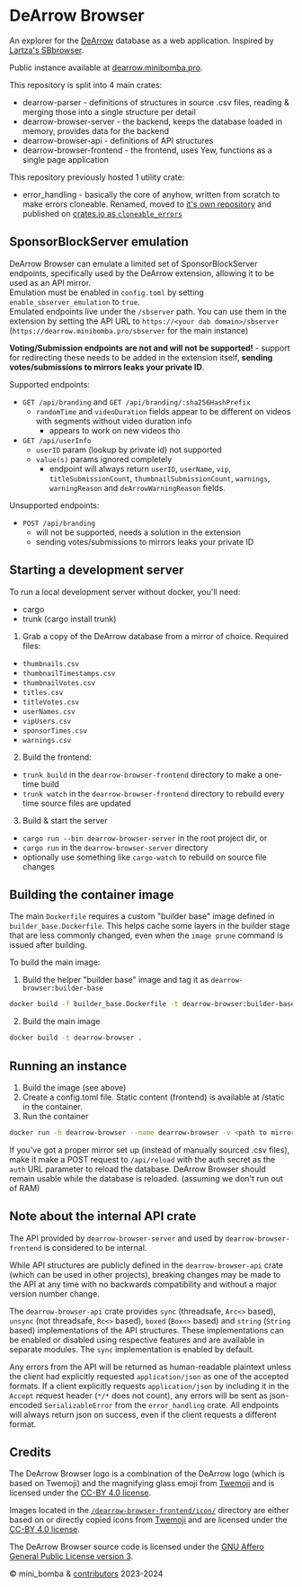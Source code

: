 # DeArrow Browser
An explorer for the [DeArrow](https://dearrow.ajay.app/) database as a web application.
Inspired by [Lartza's SBbrowser](https://github.com/Lartza/SBbrowser).

Public instance available at [dearrow.minibomba.pro](https://dearrow.minibomba.pro/).

This repository is split into 4 main crates:
- dearrow-parser - definitions of structures in source .csv files, reading & merging those into a single structure per detail
- dearrow-browser-server - the backend, keeps the database loaded in memory, provides data for the backend
- dearrow-browser-api - definitions of API structures
- dearrow-browser-frontend - the frontend, uses Yew, functions as a single page application

This repository previously hosted 1 utility crate:
- error_handling - basically the core of anyhow, written from scratch to make errors cloneable. Renamed, moved to [it's own repository](https://github.com/mini-bomba/cloneable_errors) and published on [crates.io as `cloneable_errors`](https://crates.io/crates/cloneable_errors)

## SponsorBlockServer emulation
DeArrow Browser can emulate a limited set of SponsorBlockServer endpoints, specifically used by the DeArrow extension, allowing it to be used as an API mirror.<br>
Emulation must be enabled in `config.toml` by setting `enable_sbserver_emulation` to `true`.<br>
Emulated endpoints live under the `/sbserver` path. You can use them in the extension by setting the API URL to `https://<your dab domain>/sbserver` (`https://dearrow.minibomba.pro/sbserver` for the main instance)

**Voting/Submission endpoints are not and will not be supported!** - support for redirecting these needs to be added in the extension itself, **sending votes/submissions to mirrors leaks your private ID**.

Supported endpoints:
- `GET /api/branding` and `GET /api/branding/:sha256HashPrefix`
  - `randomTime` and `videoDuration` fields appear to be different on videos with segments without video duration info
    - appears to work on new videos tho
- `GET /api/userInfo`
  - `userID` param (lookup by private id) not supported
  - `value(s)` params ignored completely
    - endpoint will always return `userID`, `userName`, `vip`, `titleSubmissionCount`, `thumbnailSubmissionCount`, `warnings`, `warningReason` and `deArrowWarningReason` fields.

Unsupported endpoints:
- `POST /api/branding`
  - will not be supported, needs a solution in the extension
  - sending votes/submissions to mirrors leaks your private ID

## Starting a development server
To run a local development server without docker, you'll need:
- cargo
- trunk (cargo install trunk)

1. Grab a copy of the DeArrow database from a mirror of choice. Required files:
  - `thumbnails.csv`
  - `thumbnailTimestamps.csv`
  - `thumbnailVotes.csv`
  - `titles.csv`
  - `titleVotes.csv`
  - `userNames.csv`
  - `vipUsers.csv`
  - `sponsorTimes.csv`
  - `warnings.csv`
2. Build the frontend:
  - `trunk build` in the `dearrow-browser-frontend` directory to make a one-time build
  - `trunk watch` in the `dearrow-browser-frontend` directory to rebuild every time source files are updated
3. Build & start the server
  - `cargo run --bin dearrow-browser-server` in the root project dir, or
  - `cargo run` in the `dearrow-browser-server` directory
  - optionally use something like `cargo-watch` to rebuild on source file changes

## Building the container image
The main `Dockerfile` requires a custom "builder base" image defined in `builder_base.Dockerfile`.
This helps cache some layers in the builder stage that are less commonly changed, even when the `image prune` command is issued after building.

To build the main image:
1. Build the helper "builder base" image and tag it as `dearrow-browser:builder-base`
```sh
docker build -f builder_base.Dockerfile -t dearrow-browser:builder-base .
```
2. Build the main image
```sh
docker build -t dearrow-browser .
```

## Running an instance
1. Build the image (see above)
2. Create a config.toml file. Static content (frontend) is available at /static in the container.
3. Run the container
```sh
docker run -h dearrow-browser --name dearrow-browser -v <path to mirror>:/mirror -v <path to config.toml>:/config.toml:ro -p 9292 dearrow-browser
```

If you've got a proper mirror set up (instead of manually sourced .csv files), make it make a POST request to `/api/reload` with the auth secret as the `auth` URL parameter to reload the database.
DeArrow Browser should remain usable while the database is reloaded. (assuming we don't run out of RAM)

## Note about the internal API crate
The API provided by `dearrow-browser-server` and used by `dearrow-browser-frontend` is considered to be internal.

While API structures are publicly defined in the `dearrow-browser-api` crate (which can be used in other projects), breaking changes may be made to the API at any time with no backwards compatibility and without a major version number change.

The `dearrow-browser-api` crate provides `sync` (threadsafe, `Arc<>` based), `unsync` (not threadsafe, `Rc<>` based), `boxed` (`Box<>` based) and `string` (`String` based) implementations of the API structures.
These implementations can be enabled or disabled using respective features and are available in separate modules.
The `sync` implementation is enabled by default.

Any errors from the API will be returned as human-readable plaintext unless the client had explicitly requested `application/json` as one of the accepted formats.
If a client explicitly requests `application/json` by including it in the `Accept` request header (`*/*` does not count), any errors will be sent as json-encoded `SerializableError` from the `error_handling` crate.
All endpoints will always return json on success, even if the client requests a different format.

## Credits

The DeArrow Browser logo is a combination of the DeArrow logo (which is based on Twemoji) and the magnifying glass emoji from [Twemoji](https://github.com/twitter/twemoji) and is licensed under the [CC-BY 4.0 license](https://github.com/mini-bomba/DeArrowBrowser/blob/master/dearrow-browser-frontend/icon/LICENSE-CC-BY-4.0.txt).

Images located in the [`/dearrow-browser-frontend/icon/`](https://github.com/mini-bomba/DeArrowBrowser/tree/master/dearrow-browser-frontend/icon) directory are either based on or directly copied icons from [Twemoji](https://github.com/twitter/twemoji) and are licensed under the [CC-BY 4.0 license](https://github.com/mini-bomba/DeArrowBrowser/blob/master/dearrow-browser-frontend/icon/LICENSE-CC-BY-4.0.txt).

The DeArrow Browser source code is licensed under the [GNU Affero General Public License version 3](https://github.com/mini-bomba/DeArrowBrowser/blob/master/LICENSE).

© mini_bomba & [contributors](https://github.com/mini-bomba/DeArrowBrowser/graphs/contributors) 2023-2024

